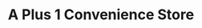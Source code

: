 ---
title: "A Plus 1 Convenience Store"
url: /calgary/a-plus-1-convenience-store/
shop: Lebensmittel
---
